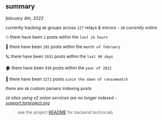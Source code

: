 
## summary
_february 4th, 2022_

currently tracking `88` groups across `127` relays & mirrors - _`50` currently online_

⏲ there have been `2` posts within the `last 24 hours`

🦈 there have been `285` posts within the `month of february`

🪐 there have been `1651` posts within the `last 90 days`

🏚 there have been `910` posts within the `year of 2022`

🦕 there have been `3271` posts `since the dawn of ransomwatch`

there are `48` custom parsers indexing posts

_`20` sites using v2 onion services are no longer indexed - [support.torproject.org](https://support.torproject.org/onionservices/v2-deprecation/)_

> see the project [README](https://github.com/thetanz/ransomwatch#ransomwatch--) for backend technicals
